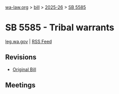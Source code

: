 [wa-law.org](/) > [bill](/bill/) > [2025-26](/bill/2025-26/) > [SB 5585](/bill/2025-26/sb/5585/)

# SB 5585 - Tribal warrants
[leg.wa.gov](https://app.leg.wa.gov/billsummary?BillNumber=5585&Year=2025&Initiative=false) | [RSS Feed](./rss.xml)

## Revisions
* [Original Bill](1/)

## Meetings